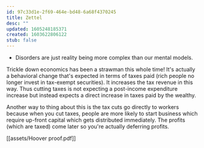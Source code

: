 ```yaml
---
id: 97c33d1e-2f69-464e-bd48-6a68f4370245
title: Zettel
desc: ""
updated: 1605248185371
created: 1603622806122
stub: false
---
```


- Disorders are just reality being more complex than our mental models.

Trickle down economics has been a strawman this whole time! It's actually a behavioral change that's expected in terms of taxes paid (rich people no longer invest in tax-exempt securities). It increases the tax revenue in this way. Thus cutting taxes is not expecting a post-income expenditure increase but instead expects a direct increase in taxes paid by the wealthy.

Another way to thing about this is the tax cuts go directly to workers because when you cut taxes, people are more likely to start business which require up-front capital which gets distributed immediately. The profits (which are taxed) come later so you're actually deferring profits.

[[assets/Hoover proof.pdf]]
